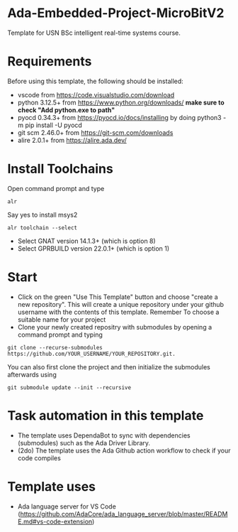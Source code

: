 # Ada-Embedded-Project-MicroBitV2
Template for USN BSc intelligent real-time systems course.

# Requirements
Before using this template, the following should be installed:
* vscode from https://code.visualstudio.com/download 
* python 3.12.5+ from https://www.python.org/downloads/ **make sure to check "Add python.exe to path"**
* pyocd 0.34.3+ from https://pyocd.io/docs/installing by doing python3 -m pip install -U pyocd
* git scm 2.46.0+ from https://git-scm.com/downloads
* alire 2.0.1+ from https://alire.ada.dev/

# Install Toolchains
Open command prompt and type 
```shell
alr
```
Say yes to install msys2
```shell
alr toolchain --select
```
* Select GNAT version 14.1.3+ (which is option 8)
* Select GPRBUILD version 22.0.1+ (which is option 1)

# Start
* Click on the green "Use This Template" button and choose "create a new repository". This will create a unique repository under your github username with the contents of this template. Remember To choose a suitable name for your project
* Clone your newly created repositry with submodules by opening a command prompt and typing
```shell
git clone --recurse-submodules https://github.com/YOUR_USERNAME/YOUR_REPOSITORY.git.
```
You can also first clone the project and then initialize the submodules afterwards using
```shell
git submodule update --init --recursive
```

# Task automation in this template
* The template uses DependaBot to sync with dependencies (submodules) such as the Ada Driver Library.
* (2do) The template uses the Ada Github action workflow to check if your code compiles

# Template uses 
* Ada language server for VS Code (https://github.com/AdaCore/ada_language_server/blob/master/README.md#vs-code-extension)
